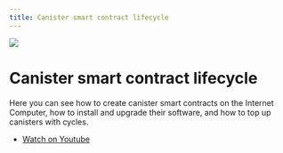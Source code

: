 ```yaml
---
title: Canister smart contract lifecycle
---
```


![](/img/how-it-works/canister-lifecycle.600x300.jpg)

# Canister smart contract lifecycle

Here you can see how to create canister smart contracts on the Internet Computer, how to install and upgrade their software, and how to top up canisters with cycles. 

* [Watch on Youtube](https://www.youtube.com/watch?v=c5nv6vIG3OQ)